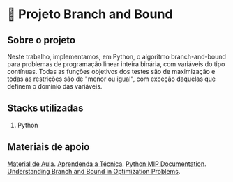 # 🎯 Projeto Branch and Bound

## Sobre o projeto
Neste trabalho, implementamos, em Python, o algoritmo branch-and-bound para problemas de programação linear inteira binária, com variáveis do tipo contínuas. Todas as funções objetivos dos testes são de maximização e todas as restrições são de "menor ou igual", com exceção daquelas que definem o domínio das variáveis.

## Stacks utilizadas
1. Python

## Materiais de apoio
[Material de Aula](https://sites.google.com/view/po-ufpb/in%C3%ADcio).
[Aprendenda a Técnica](https://awari.com.br/aprenda-a-tecnica-branch-and-bound-com-python-otimize-seus-algoritmos/).
[Python MIP Documentation](https://python-mip.readthedocs.io/en/latest/).
[Understanding Branch and Bound in Optimization Problems](https://medium.com/walmartglobaltech/understanding-branch-and-bound-in-optimization-problems-d8117da0e2c5).


